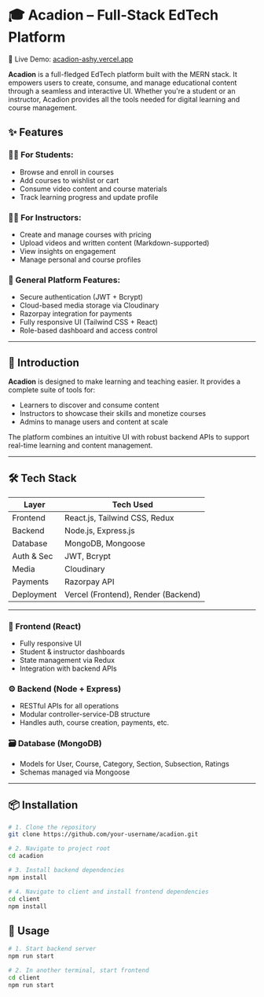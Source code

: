 # 🎓 Acadion – Full-Stack EdTech Platform

🚀 Live Demo: [acadion-ashy.vercel.app](https://acadion-ashy.vercel.app/)

**Acadion** is a full-fledged EdTech platform built with the MERN stack. It empowers users to create, consume, and manage educational content through a seamless and interactive UI. Whether you're a student or an instructor, Acadion provides all the tools needed for digital learning and course management.

## ✨ Features

### 👨‍🎓 For Students:
- Browse and enroll in courses
- Add courses to wishlist or cart
- Consume video content and course materials
- Track learning progress and update profile

### 👨‍🏫 For Instructors:
- Create and manage courses with pricing
- Upload videos and written content (Markdown-supported)
- View insights on engagement
- Manage personal and course profiles

### 🧾 General Platform Features:
- Secure authentication (JWT + Bcrypt)
- Cloud-based media storage via Cloudinary
- Razorpay integration for payments
- Fully responsive UI (Tailwind CSS + React)
- Role-based dashboard and access control

---

## 🧠 Introduction

**Acadion** is designed to make learning and teaching easier. It provides a complete suite of tools for:

- Learners to discover and consume content
- Instructors to showcase their skills and monetize courses
- Admins to manage users and content at scale

The platform combines an intuitive UI with robust backend APIs to support real-time learning and content management.

---

## 🛠️ Tech Stack

| Layer        | Tech Used                      |
|--------------|--------------------------------|
| Frontend     | React.js, Tailwind CSS, Redux  |
| Backend      | Node.js, Express.js            |
| Database     | MongoDB, Mongoose              |
| Auth & Sec   | JWT, Bcrypt                    |
| Media        | Cloudinary                     |
| Payments     | Razorpay API                   |
| Deployment   | Vercel (Frontend), Render (Backend) |

---

### 📁 Frontend (React)
- Fully responsive UI
- Student & instructor dashboards
- State management via Redux
- Integration with backend APIs

### ⚙️ Backend (Node + Express)
- RESTful APIs for all operations
- Modular controller-service-DB structure
- Handles auth, course creation, payments, etc.

### 🗃️ Database (MongoDB)
- Models for User, Course, Category, Section, Subsection, Ratings
- Schemas managed via Mongoose

---

## 📦 Installation

```bash
# 1. Clone the repository
git clone https://github.com/your-username/acadion.git

# 2. Navigate to project root
cd acadion

# 3. Install backend dependencies
npm install

# 4. Navigate to client and install frontend dependencies
cd client
npm install
```

## 🚀 Usage

```bash
# 1. Start backend server
npm run start

# 2. In another terminal, start frontend
cd client
npm run start
